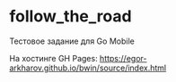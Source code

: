 # follow_the_road

Тестовое задание для Go Mobile

На хостинге GH Pages: https://egor-arkharov.github.io/bwin/source/index.html
